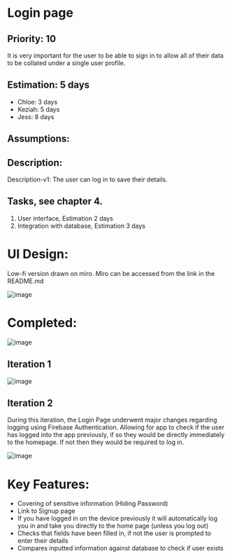 
# Login page

## Priority: 10 
It is very important for the user to be able to sign in to allow all of their data to be collated under a single user profile.

## Estimation: 5 days 

* Chloe: 3 days
* Keziah: 5 days
* Jess: 8 days

## Assumptions: 

## Description: 
Description-v1: The user can log in to save their details.

## Tasks, see chapter 4.

1. User interface, Estimation 2 days
2. Integration with database, Estimation 3 days


# UI Design:
Low-fi version drawn on miro. Miro can be accessed from the link in the README.md

![image](/images/log_in.png)

# Completed:
![image](/images/Login_Page.png)

## Iteration 1
![image](/images/login_finished.png)
## Iteration 2

During this iteration, the Login Page underwent major changes regarding logging using Firebase Authentication. Allowing for app to check if the user has logged into the app previously, if so they would be directly immediately to the homepage. If not then they would be required to log in.

![image](/images/Login_Page.png)

# Key Features:
* Covering of sensitive information (Hiding Password)
* Link to Signup page
* If you have logged in on the device previously it will automatically log you in and take you directly to the home page (unless you log out)
* Checks that fields have been filled in, if not the user is prompted to enter their details
* Compares inputted information against database to check if user exists 
